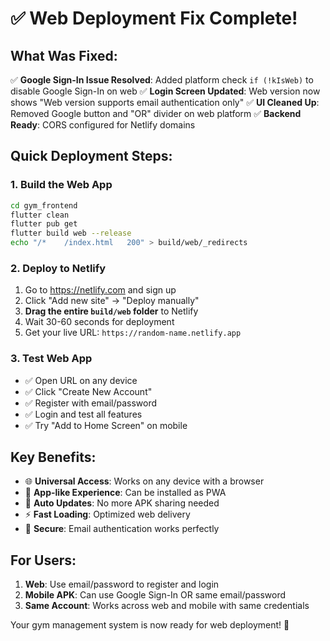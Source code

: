 # ✅ Web Deployment Fix Complete!

## What Was Fixed:
✅ **Google Sign-In Issue Resolved**: Added platform check `if (!kIsWeb)` to disable Google Sign-In on web
✅ **Login Screen Updated**: Web version now shows "Web version supports email authentication only"
✅ **UI Cleaned Up**: Removed Google button and "OR" divider on web platform
✅ **Backend Ready**: CORS configured for Netlify domains

## Quick Deployment Steps:

### 1. Build the Web App
```bash
cd gym_frontend
flutter clean
flutter pub get
flutter build web --release
echo "/*    /index.html   200" > build/web/_redirects
```

### 2. Deploy to Netlify
1. Go to https://netlify.com and sign up
2. Click "Add new site" → "Deploy manually"
3. **Drag the entire `build/web` folder** to Netlify
4. Wait 30-60 seconds for deployment
5. Get your live URL: `https://random-name.netlify.app`

### 3. Test Web App
- ✅ Open URL on any device
- ✅ Click "Create New Account" 
- ✅ Register with email/password
- ✅ Login and test all features
- ✅ Try "Add to Home Screen" on mobile

## Key Benefits:
- 🌐 **Universal Access**: Works on any device with a browser
- 📱 **App-like Experience**: Can be installed as PWA
- 🔄 **Auto Updates**: No more APK sharing needed
- ⚡ **Fast Loading**: Optimized web delivery
- 🔐 **Secure**: Email authentication works perfectly

## For Users:
1. **Web**: Use email/password to register and login
2. **Mobile APK**: Can use Google Sign-In OR same email/password
3. **Same Account**: Works across web and mobile with same credentials

Your gym management system is now ready for web deployment! 🚀